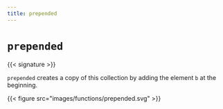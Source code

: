 ```yaml
---
title: prepended
---
```


# `prepended`

{{< signature >}}

`prepended` creates a copy of this collection by adding the element `b` at the
beginning.

{{< figure src="images/functions/prepended.svg" >}}
